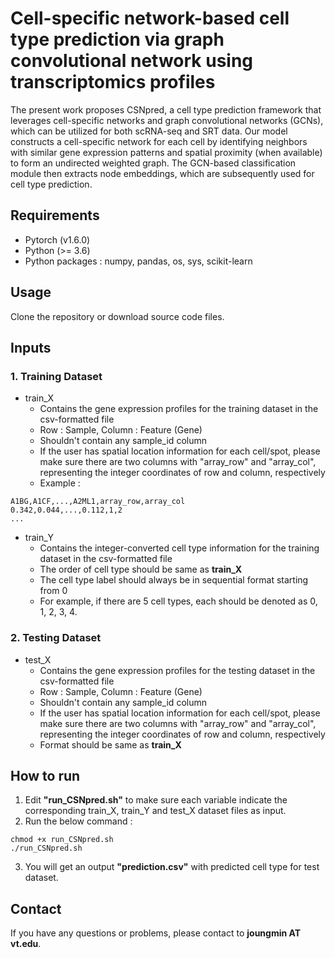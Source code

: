 # Cell-specific network-based cell type prediction via graph convolutional network using transcriptomics profiles
The present work proposes CSNpred, a cell type prediction framework that leverages cell-specific networks and graph convolutional networks (GCNs), which can be utilized for both scRNA-seq and SRT data. Our model constructs a cell-specific network for each cell by identifying neighbors with similar gene expression patterns and spatial proximity (when available) to form an undirected weighted graph. The GCN-based classification module then extracts node embeddings, which are subsequently used for cell type prediction. 

## Requirements
* Pytorch (v1.6.0)
* Python (>= 3.6)
* Python packages : numpy, pandas, os, sys, scikit-learn

## Usage
Clone the repository or download source code files.

## Inputs
### 1. Training Dataset
* train_X
  - Contains the gene expression profiles for the training dataset in the csv-formatted file
  - Row : Sample, Column : Feature (Gene)
  - Shouldn't contain any sample_id column
  - If the user has spatial location information for each cell/spot, please make sure there are two columns with "array_row" and "array_col", representing the integer coordinates of row and column, respectively
  - Example :
```
A1BG,A1CF,...,A2ML1,array_row,array_col
0.342,0.044,...,0.112,1,2
...
```

* train_Y
  - Contains the integer-converted cell type information for the training dataset in the csv-formatted file
  - The order of cell type should be same as **train_X**
  - The cell type label should always be in sequential format starting from 0
  - For example, if there are 5 cell types, each should be denoted as 0, 1, 2, 3, 4.
 
### 2. Testing Dataset
* test_X
  - Contains the gene expression profiles for the testing dataset in the csv-formatted file
  - Row : Sample, Column : Feature (Gene)
  - Shouldn't contain any sample_id column
  - If the user has spatial location information for each cell/spot, please make sure there are two columns with "array_row" and "array_col", representing the integer coordinates of row and column, respectively
  - Format should be same as **train_X**
 

## How to run
1. Edit **"run_CSNpred.sh"** to make sure each variable indicate the corresponding train_X, train_Y and test_X dataset files as input.
2. Run the below command :
```
chmod +x run_CSNpred.sh
./run_CSNpred.sh
```

3. You will get an output **"prediction.csv"** with predicted cell type for test dataset.

## Contact
If you have any questions or problems, please contact to **joungmin AT vt.edu**.

